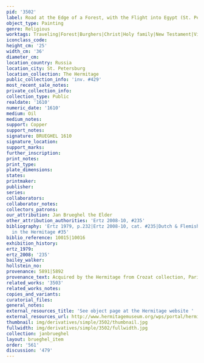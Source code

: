 ```yaml
---
pid: '3502'
label: Road at the Edge of a Forest, with the Flight into Egypt (St. Petersburg)
object_type: Painting
genre: Religious
worktags: Traveling|Forest|Burghers|Christ|Holy family|New Testament|Virgin Mary|Road
iconclass_code:
height_cm: '25'
width_cm: '36'
diameter_cm:
location_country: Russia
location_city: St. Petersburg
location_collection: The Hermitage
public_collection_info: 'inv. #429'
most_recent_sale_notes:
private_collection_info:
collection_type: Public
realdate: '1610'
numeric_date: '1610'
medium: Oil
medium_notes:
support: Copper
support_notes:
signature: BRUEGHEL 1610
signature_location:
support_marks:
further_inscription:
print_notes:
print_type:
plate_dimensions:
states:
printmaker:
publisher:
series:
collaborators:
collaborator_notes:
collectors_patrons:
our_attribution: Jan Brueghel the Elder
other_attribution_authorities: 'Ertz 2008-10, #235'
bibliography: 'Ertz 1979, p.232|Ertz 2008-10, cat. #235|Dutch & Flemish Paintings
  in the Hermitage #35'
biblio_reference: 10015|10016
exhibition_history:
ertz_1979:
ertz_2008: '235'
bailey_walker:
hollstein_no:
provenance: 5891|5892
provenance_text: Acquired by the Hermitage from Crozat collection, Paris, 1772
related_works: '3503'
related_works_notes:
copies_and_variants:
curatorial_files:
general_notes:
external_resources_title: 'See object page at the Hermitage website '
external_resources_url: http://www.hermitagemuseum.org/wps/portal/hermitage/digital-collection/01.+Paintings/48125/
thumbnail: img/derivatives/simple/3502/thumbnail.jpg
fullwidth: img/derivatives/simple/3502/fullwidth.jpg
collection: janbrueghel
layout: brueghel_item
order: '561'
discussion: '479'
---
```

